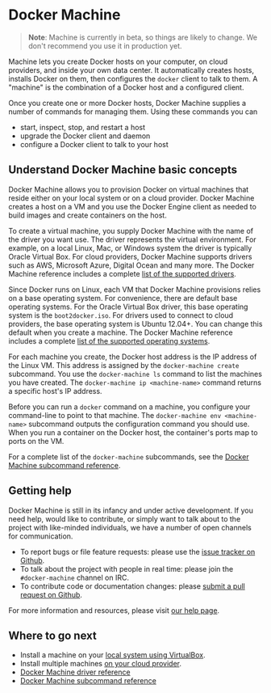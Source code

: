 <!--[metadata]>
+++
title = "Overview of Docker Machine"
description = "Introduction and Overview of Machine"
keywords = ["docker, machine, amazonec2, azure, digitalocean, google, openstack, rackspace, softlayer, virtualbox, vmwarefusion, vmwarevcloudair, vmwarevsphere, exoscale"]
[menu.main]
parent="smn_workw_machine"
+++
<![end-metadata]-->


# Docker Machine

> **Note**: Machine is currently in beta, so things are likely to change. We
> don't recommend you use it in production yet.

Machine lets you create Docker hosts on your computer, on cloud providers, and
inside your own data center. It automatically creates hosts, installs Docker on
them, then configures the `docker` client to talk to them. A "machine" is the
combination of a Docker host and a configured client.

Once you create one or more Docker hosts, Docker Machine supplies a number of commands for
managing them. Using these commands you can

 - start, inspect, stop, and restart a host
 - upgrade the Docker client and daemon
 - configure a Docker client to talk to your host

## Understand Docker Machine basic concepts

Docker Machine allows you to provision Docker on virtual machines that reside either on your local system or on a cloud provider. Docker Machine creates a host on a VM and you use the Docker Engine client as needed to build images and create containers on the host.

To create a virtual machine, you supply Docker Machine with the name of the driver you want use. The driver represents the virtual environment. For example, on a local Linux, Mac, or Windows system the driver is typically Oracle Virtual Box. For cloud providers, Docker Machine supports drivers such as AWS, Microsoft Azure, Digital Ocean and many more. The Docker Machine reference includes a complete [list of the supported drivers](/drivers).

Since Docker runs on Linux, each VM that Docker Machine provisions relies on a base operating system. For convenience, there are default base operating systems. For the Oracle Virtual Box driver, this base operating system is the `boot2docker.iso`. For drivers used to connect to cloud providers, the base operating system is Ubuntu 12.04+. You can change this default when you create a machine. The Docker Machine reference includes a complete [list of the supported operating systems](/drivers/os-base).

For each machine you create, the Docker host address is the IP address of the
Linux VM. This address is assigned by the `docker-machine create` subcommand.
You use the `docker-machine ls` command to list the machines you have created.
The `docker-machine ip <machine-name>` command returns a specific host's IP address.

Before you can run a `docker` command on a machine, you configure your
command-line to point to that machine. The `docker-machine env <machine-name>`
subcommand outputs the configuration command you should use. When you run a
container on the Docker host, the container's ports map to ports on the VM.

For a complete list of the `docker-machine` subcommands, see the [Docker Machine subcommand reference](/reference).

## Getting help

Docker Machine is still in its infancy and under active development. If you need
help, would like to contribute, or simply want to talk about to the project with
like-minded individuals, we have a number of open channels for communication.

- To report bugs or file feature requests: please use the [issue tracker on
  Github](https://github.com/docker/machine/issues).
- To talk about the project with people in real time: please join the
  `#docker-machine` channel on IRC.
- To contribute code or documentation changes: please [submit a pull request on
  Github](https://github.com/docker/machine/pulls).

For more information and resources, please visit
[our help page](https://docs.docker.com/project/get-help/).

## Where to go next

* Install a machine on your [local system using VirtualBox](get-started.md).
* Install multiple machines [on your cloud provider](get-started-cloud.md).
* [Docker Machine driver reference](/drivers)
* [Docker Machine subcommand reference](/reference)
